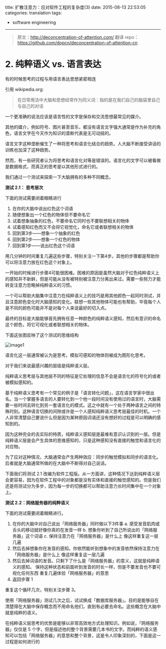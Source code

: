 title:  扩散注意力：应对软件工程的复杂度(3)
date: 2015-08-13 22:53:05
categories: translation
tags:
- software engineering
---

> 原文：http://deconcentration-of-attention.com/
> 翻译 repo：https://github.com/dopcn/deconcentration-of-attention-cn

# 2. 纯粹语义 vs. 语言表达

有的时候思考的过程与用语言表达思想紧密相连

引用 wikipedia.org:

> 在日常用法中大脑和思想经常作为同义词：指的是在我们自己的脑袋里自己与自己的对话 

一个更准确的说法应该是语言性的文字是保存和交流思想最常见的媒介。

其他的媒介，例如符号、图片甚至音乐，都没有语言文字强大通常是作为补充的角色，语言文字在今天作为知识的垄断代表是无可动摇的。

语言文字这种垄断催生了一种将思考和语言化结合的趋势。人大脑不断接受讲话的训练也加深了这种趋势。

然而，有一些研究者认为将思考和语言化对等是错误的。语言化的文字可以被看做是数据格式，而真正的思考是以其他形式进行的。

我们通过一个测试来探索一下大脑拥有的多种不同概念。

**测试 2.1： 思考层次**

下面的测试需要闭着眼睛进行

1. 在你的大脑中说出红色这个词语
2. 随便想象出一个红色的物体但不要命名它
3. 试着想象抽象的红色，不要命名它同时也不要联想相关的物体
4. 试着感知红色而又不会将它视觉化，命名它或者联想相关的物体
5. 回到第3步——想象一个抽象的红色
6. 回到第2步——想象一个红色的物体
7. 回到第1步——说出红色这个词语

用几分钟的时间重复几遍这些步骤，特别关注一下第4步。其他的步骤都是帮助你可以将注意力放在红色这个对象上。

一开始的时候进行步骤4可能很困难。困难的原因是虽然大脑对于红色纯粹语义上的感知并不新鲜，但是可能从没有被特别被注意力分离出来过。需要一些努力才能转变注意力忽略掉纯粹语义的习惯。

一个可以帮助大脑集中注意力在纯粹语义上的技巧是用其他颜色一起同时测试，并且注意颜色变化时大脑感知的变化。联想一些其他物体可能也有帮助，毕竟每个人是不同的颜色可能并不是对每个人来说最好的切入点。

最终的目标是大脑能够首先拥有任意一种颜色的纯粹语义感知，然后有意识的命名这个颜色，将它可视化或者联想相关的物体。

下面这张图反映了这个测试的思维结构

![image1](http://s295901768.onlinehome.us/deconcentration/images/06-thinking-levels-stack.png)

语言化这一层通常被认为是思考。模拟可感知的物体则被成为图形化思考。

对于我们来说最感兴趣的层级是纯粹语义层。

纯粹语义思考层与其他层不同的特征是它处理的信息不会是语言化的符号化的或者被模拟感知的。

基于纯粹语义思考有一个常见的例子是「语言转化问题」，这在语言学家中很出名。当一个掌握多语言的人要转化到一个他一段时间没有使用过的语言时，大脑需要一些时间去转化到另一套语言化的模式。这之中就有一个处于两种语言之间的特殊时刻。这种语言切换的间隙或许是一个人感知纯粹语义思考层最佳的时机。一个人非常清楚自己要说什么但是因为某种原因词语还没有想好的过程是可以明确的感知到的。

因为这种完全的去实际的特质，纯粹语义感知层是最难有意识认识到的一层。但是纯粹语义层是会产生具体的思维感知的，只是这种感知没有直接的触觉和语言化的对应物。

为了应对这种情况，大脑通常会产生两种效应：同步的触觉模拟和同步的语言化。后者就是大脑通常所做的在大脑中不断得对自己说话。

下面我们将测试 2.1 改编为软件工程版。从一方面讲，这种情况下达到纯粹语义层会更容易，因为在软件工程中的对象都是没有实体和直接的触觉感知的。但是我们还是将测试分为多步，因为每一步的切换都可以帮助注意力长时间集中在一个对象上。

**测试 2.2：网络服务器的纯粹语义**

下面的测试需要闭着眼睛进行。

1. 在你的大脑中对自己说出「网络服务器」同时做以下3件事
	a. 感受发音肌肉或舌头的移动就好像你真的在发音一样
	b. 想象你听到了自己所说出的「网络服务器」这个词语
	c. 保持注意力在「网络服务器」是什么上
	像这样重复这一层几遍
2. 然后去掉想象你在发音的感知。你依然能听到想象中的发音依然保持注意力在「网络服务器」是什么上
像这样重复这一层几遍
3. 然后去掉词语的发音。只剩下了什么是「网络服务器」的意义，这就是纯粹语义的感知。
保持这种状态和前面听到发音的时长一样，但是不要发音也不要可视化任何东西
重复几遍体验「网络服务器」的意思
4. 返回步骤 1


重复这个循环几次，特别关注步骤 3。

使用「网络服务器」测试几次之后，试试换成「数据库服务器」。目的是能够自在清楚得在大脑中保存概念而不用命名他们，直到有必要去命名。这些概念在大脑中就是纯粹的语义。

在纯粹语义层思考的优势是能够以非常高效地方式处理知识。例如说，「网络服务器」仅仅是 5 个字，但是描述他的整个背景需要几本书的文字。而纯粹的语义感知可以包括「网络服务器」的意思和整个背景，这是令人印象深刻的，下面是这一过程是如何进行的

